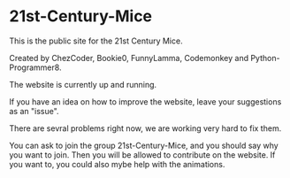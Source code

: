 # 21st-Century-Mice
This is the public site for the 21st Century Mice.

Created by ChezCoder, Bookie0, FunnyLamma, Codemonkey and Python-Programmer8.

The website is currently up and running. 

If you have an idea on how to improve the website, leave your suggestions as an "issue".

There are sevral problems right now, we are working very hard to fix them.

You can ask to join the group 21st-Century-Mice, and you should say why you want to join. Then you will be allowed to contribute on the website. If you want to, you could also mybe help with the animations.
